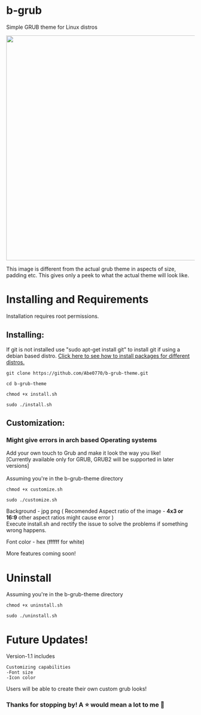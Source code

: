 # b-grub
Simple GRUB theme for Linux distros

<img src="https://user-images.githubusercontent.com/76398370/208979692-8e07e45d-d139-4718-9653-b12cee0d1f9e.png" width="600">

This image is different from the actual grub theme in aspects of size, padding etc. This gives only a peek to what the actual theme will look like. 

# Installing and Requirements 
<p> Installation requires root permissions. </p>

## Installing:

If git is not installed use "sudo apt-get install git" to install git if using a debian based distro.
<a href="https://www.maketecheasier.com/install-software-in-various-linux-distros/">Click here to see how to install packages for different distros.</a>
```
git clone https://github.com/Abe0770/b-grub-theme.git
```
```
cd b-grub-theme
```
```
chmod +x install.sh
```
```
sudo ./install.sh
```

## Customization:
### Might give errors in arch based Operating systems
<p>Add your own touch to Grub and make it look the way you like!<br>
[Currently available only for GRUB, GRUB2 will be supported in later versions]
<br><br>Assuming you're in the b-grub-theme directory</p>

```
chmod +x customize.sh
```
```
sudo ./customize.sh
```
<p>Background - jpg png ( Recomended Aspect ratio of the image - <b>4x3 or 16:9</b> other aspect ratios might cause error ) <br>Execute install.sh and rectify the issue to solve the problems if something wrong happens.</p>

Font color - hex (ffffff for white)

More features coming soon!

# Uninstall
<p>Assuming you're in the b-grub-theme directory</p>

```
chmod +x uninstall.sh
```
```
sudo ./uninstall.sh
```

# Future Updates!
Version-1.1 includes
```
Customizing capabilities
-Font size
-Icon color
```
Users will be able to create their own custom grub looks!

### Thanks for stopping by! A ⭐️ would mean a lot to me 🥺
